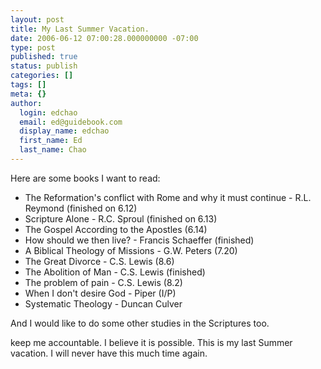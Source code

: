 ```yaml
---
layout: post
title: My Last Summer Vacation.
date: 2006-06-12 07:00:28.000000000 -07:00
type: post
published: true
status: publish
categories: []
tags: []
meta: {}
author:
  login: edchao
  email: ed@guidebook.com
  display_name: edchao
  first_name: Ed
  last_name: Chao
---
```

<p>Here are some books I want to read:</p>
<ul>
<li>The Reformation's conflict with Rome and why it must continue - R.L. Reymond (finished on 6.12)</li>
<li>Scripture Alone - R.C. Sproul (finished  on 6.13)</li>
<li>The Gospel According to the Apostles (6.14)</li>
<li>How should we then live? - Francis Schaeffer (finished)</li>
<li>A Biblical Theology of Missions - G.W. Peters (7.20)</li>
<li>The Great Divorce - C.S. Lewis (8.6)</li>
<li>The Abolition of Man - C.S. Lewis (finished)</li>
<li>The problem of pain - C.S. Lewis (8.2)</li>
<li>When I don't desire God - Piper (I/P)</li>
<li>Systematic Theology - Duncan Culver</li>
</ul>
<p>And I would like to do some other studies in the Scriptures too.</p>
<p>keep me accountable.  I believe it is possible.  This is my last Summer vacation. I will never have this much time again.</p>
